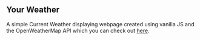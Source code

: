 ## Your Weather

A simple Current Weather displaying webpage created using vanilla JS and the OpenWeatherMap API which you can check out [here](https://indecisiveboolean.github.io/yourweather/).

